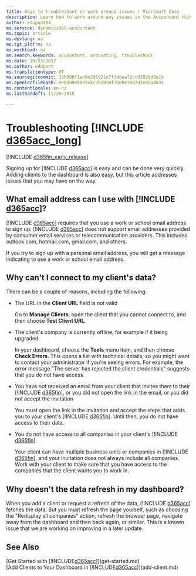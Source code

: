 ```yaml
---
title: Ways to troubleshoot or work around issues | Microsoft Docs
description: Learn how to work around any issues in the Accountant Hub for Dynamics 365.
author: edupont04
ms.service: dynamics365-accountant
ms.topic: article
ms.devlang: na
ms.tgt_pltfrm: na
ms.workload: na
ms.search.keywords: accountant, accounting, troubleshoot
ms.date: 10/23/2017
ms.author: edupont
ms.translationtype: HT
ms.sourcegitcommit: 33b900f1ac9e295921e7f3d6ea72cc93939d8a1b
ms.openlocfilehash: 0ebd99e9097e4c701038f3b8be7a07d1e80a4b31
ms.contentlocale: en-nz
ms.lasthandoff: 11/26/2018

---
```

# <a name="troubleshooting-include-d365acclongincludesd365acclongmdmd"></a>Troubleshooting [!INCLUDE [d365acc_long](includes/d365acc_long_md.md)]
[!INCLUDE [d365fin_early_release](includes/d365fin_early_release.md.md)]

Signing up for [!INCLUDE [d365acc](includes/d365acc_md.md)] is easy and can be done very quickly. Adding clients to the dashboard is also easy, but this article addresses issues that you may have on the way.

## <a name="what-email-address-can-i-use-with-include-d365accincludesd365accmdmd"></a>What email address can I use with [!INCLUDE [d365acc](includes/d365acc_md.md)]?
[!INCLUDE [d365acc](includes/d365acc_md.md)] requires that you use a work or school email address to sign up. [!INCLUDE [d365acc](includes/d365acc_md.md)] does not support email addresses provided by consumer email services or telecommunication providers. This includes outlook.com, hotmail.com, gmail.com, and others.  

If you try to sign up with a personal email address, you will get a message indicating to use a work or school email address.  

## <a name="why-cant-i-connect-to-my-clients-data"></a>Why can't I connect to my client's data?
There can be a couple of reasons, including the following:

- The URL in the **Client URL** field is not valid  

  Go to **Manage Clients**, open the client that you cannot connect to, and then choose **Test Client URL**.  
- The client's company is currently offline, for example if it being upgraded

  In your dashboard, choose the **Tools** menu item, and then choose **Check Errors**. This opens a list with technical details, so you might want to contact your administrator if you're seeing errors. For example, the error message "The server has rejected the client credentials" suggests that you do not have access.  
- You have not received an email from your client that invites them to their [!INCLUDE [d365fin](includes/d365fin_md.md)], or you did not open the link in the email, or you did not accept the invitation

  You must open the link in the invitation and accept the steps that adds you to your client's [!INCLUDE [d365fin](includes/d365fin_md.md)]. Until then, you do not have access to their data.  
- You do not have access to all companies in your client's [!INCLUDE [d365fin](includes/d365fin_md.md)]

  Your client can have multiple business units or companies in [!INCLUDE [d365fin](includes/d365fin_md.md)], and your invitation does not always include all companies. Work with your client to make sure that you have access to the companies that the client wants you to work in.  

## <a name="why-doesnt-the-data-refresh-in-my-dashboard"></a>Why doesn't the data refresh in my dashboard?
When you add a client or request a refresh of the data, [!INCLUDE [d365acc](includes/d365acc_md.md)] fetches the data. But you must refresh the page yourself, such as choosing the "Redisplay all companies" action, refresh the browser page, navigate away from the dashboard and then back again, or similar. This is a known issue that we are working on improving in a later update.  

## <a name="see-also"></a>See Also
[Get Started with [!INCLUDE[d365acc](includes/d365acc_md.md)]](get-started.md)  
[Add Clients to Your Dashboard in [!INCLUDE[d365acc](includes/d365acc_md.md)]](add-client.md)  

